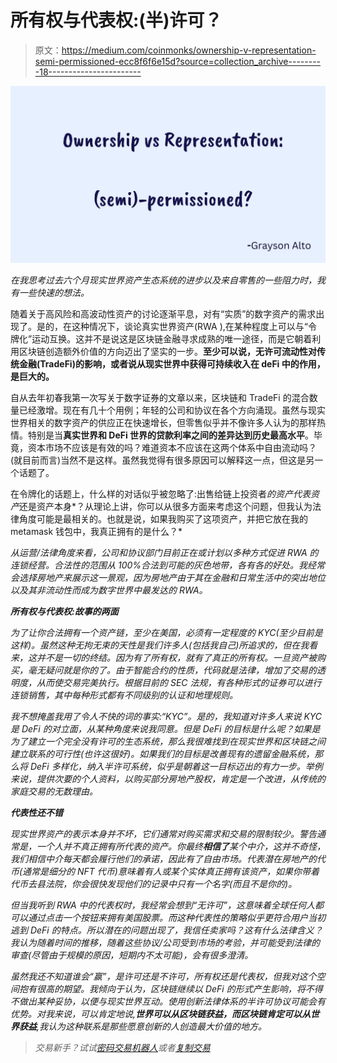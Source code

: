 # 所有权与代表权:(半)许可？

> 原文：<https://medium.com/coinmonks/ownership-v-representation-semi-permissioned-ecc8f6f6e15d?source=collection_archive---------18----------------------->

![](img/2458acd1b2db0debd5de5a39e94721bd.png)

*在我思考过去六个月现实世界资产生态系统的进步以及来自零售的一些阻力时，我有一些快速的想法。*

随着关于高风险和高波动性资产的讨论逐渐平息，对有“实质”的数字资产的需求出现了。是的，在这种情况下，谈论真实世界资产(RWA ),在某种程度上可以与“令牌化”运动互换。这并不是说这是区块链金融寻求成熟的唯一途径，而是它朝着利用区块链创造额外价值的方向迈出了坚实的一步。**至少可以说，无许可流动性对传统金融(TradeFi)的影响，或者说从现实世界中获得可持续收入在 deFi 中的作用，是巨大的。**

自从去年初春我第一次写关于数字证券的文章以来，区块链和 TradeFi 的混合数量已经激增。现在有几十个用例；年轻的公司和协议在各个方向涌现。虽然与现实世界相关的数字资产的供应正在快速增长，但零售似乎并不像许多人认为的那样热情。特别是当**真实世界和 DeFi 世界的贷款利率之间的差异达到历史最高水平**。毕竟，资本市场不应该是有效的吗？难道资本不应该在这两个体系中自由流动吗？(就目前而言)当然不是这样。虽然我觉得有很多原因可以解释这一点，但这是另一个话题了。

在令牌化的话题上，什么样的对话似乎被忽略了:出售给链上投资者*的资产代表资产*还是资产本身*？从理论上讲，你可以从很多方面来考虑这个问题，但我认为法律角度可能是最相关的。也就是说，如果我购买了这项资产，并把它放在我的 metamask 钱包中，我真正拥有的是什么？*

*从运营/法律角度来看，公司和协议部门目前正在或计划以多种方式促进 RWA 的连锁经营。合法性的范围从 100%合法到可能的灰色地带，各有各的好处。我经常会选择房地产来展示这一景观，因为房地产由于其在金融和日常生活中的突出地位以及其非流动性而成为数字世界中最发达的 RWA。*

***所有权与代表权:故事的两面***

*为了让你合法拥有一个资产链，至少在美国，必须有一定程度的 KYC(至少目前是这样)。虽然这种无拘无束的天性是我们许多人(包括我自己)所追求的，但在我看来，这并不是一切的终结。因为有了所有权，就有了真正的所有权。一旦资产被购买，毫无疑问就是你的了。由于智能合约的性质，代码就是法律，增加了交易的透明度，从而使交易完美执行。根据目前的 SEC 法规，有各种形式的证券可以进行连锁销售，其中每种形式都有不同级别的认证和地理规则。*

*我不想掩盖我用了令人不快的词的事实:“KYC”。是的，我知道对许多人来说 KYC 是 DeFi 的对立面，从某种角度来说我同意。但是 DeFi 的目标是什么呢？如果是为了建立一个完全没有许可的生态系统，那么我很难找到在现实世界和区块链之间建立联系的可行性(也许这很好)。如果我们的目标是改善现有的遗留金融系统，那么将 DeFi 多样化，纳入半许可系统，似乎是朝着这一目标迈出的有力一步。举例来说，提供次要的个人资料，以购买部分房地产股权，肯定是一个改进，从传统的家庭交易的无数理由。*

***代表性还不错***

*现实世界资产的表示本身并不坏，它们通常对购买需求和交易的限制较少。警告通常是，一个人并不真正拥有所代表的资产。你最终**相信了**某个中介，这并不奇怪，我们相信中介每天都会履行他们的承诺，因此有了自由市场。代表潜在房地产的代币(通常是细分的 NFT 代币)意味着有人或某个实体真正拥有该资产，如果你带着代币去县法院，你会很快发现他们的记录中只有一个名字(而且不是你的)。*

*但当我听到 RWA 中的代表权时，我经常会想到“无许可”，这意味着全球任何人都可以通过点击一个按钮来拥有美国股票。而这种代表性的策略似乎更符合用户当初逃到 DeFi 的特点。所以潜在的问题出现了，我信任卖家吗？这有什么法律含义？我认为随着时间的推移，随着这些协议/公司受到市场的考验，并可能受到法律的审查(尽管由于规模的原因，短期内不太可能)，会有很多澄清。*

*虽然我还不知道谁会“赢”，是许可还是不许可，所有权还是代表权，但我对这个空间抱有很高的期望。我倾向于认为，区块链继续以 DeFi 的形式产生影响，将不得不做出某种妥协，以便与现实世界互动。使用创新法律体系的半许可协议可能会有优势。对我来说，可以肯定地说,**世界可以从区块链获益，而区块链肯定可以从世界获益**,我认为这种联系是那些愿意创新的人创造最大价值的地方。*

> *交易新手？试试[密码交易机器人](/coinmonks/crypto-trading-bot-c2ffce8acb2a)或者[复制交易](/coinmonks/top-10-crypto-copy-trading-platforms-for-beginners-d0c37c7d698c)*